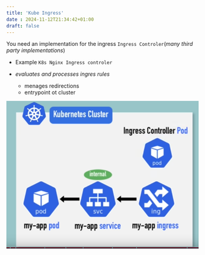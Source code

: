 ```yaml
---
title: 'Kube Ingress'
date : 2024-11-12T21:34:42+01:00
draft: false
---
```


You need an implementation for the ingress `Ingress Controler`(*many third party implementations*)
- Example `K8s Nginx Ingress controler`

- *evaluates and processes ingres rules*
    - menages redirections
    - entrypoint ot  cluster

![ingress](/static/kube_ingress_visual.png)

